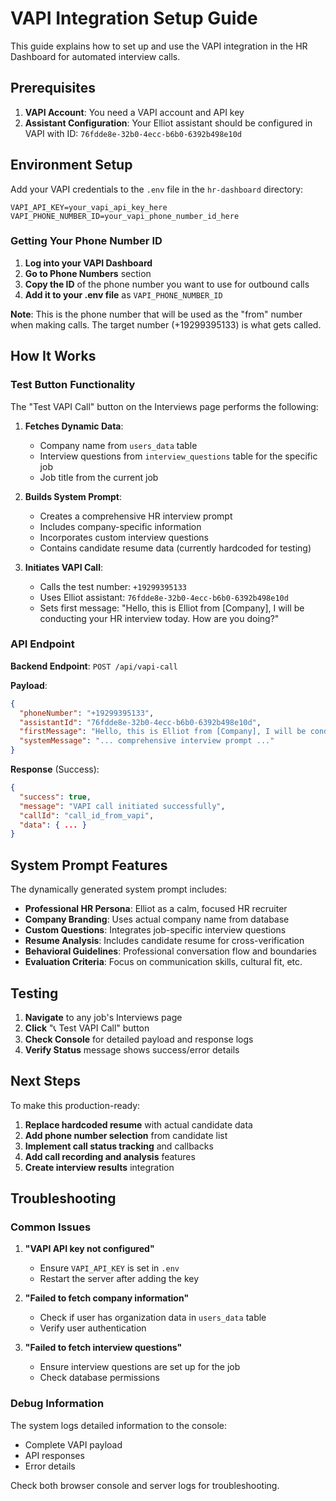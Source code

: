 # VAPI Integration Setup Guide

This guide explains how to set up and use the VAPI integration in the HR Dashboard for automated interview calls.

## Prerequisites

1. **VAPI Account**: You need a VAPI account and API key
2. **Assistant Configuration**: Your Elliot assistant should be configured in VAPI with ID: `76fdde8e-32b0-4ecc-b6b0-6392b498e10d`

## Environment Setup

Add your VAPI credentials to the `.env` file in the `hr-dashboard` directory:

```env
VAPI_API_KEY=your_vapi_api_key_here
VAPI_PHONE_NUMBER_ID=your_vapi_phone_number_id_here
```

### Getting Your Phone Number ID

1. **Log into your VAPI Dashboard**
2. **Go to Phone Numbers** section
3. **Copy the ID** of the phone number you want to use for outbound calls
4. **Add it to your .env file** as `VAPI_PHONE_NUMBER_ID`

**Note**: This is the phone number that will be used as the "from" number when making calls. The target number (+19299395133) is what gets called.

## How It Works

### Test Button Functionality

The "Test VAPI Call" button on the Interviews page performs the following:

1. **Fetches Dynamic Data**:

   - Company name from `users_data` table
   - Interview questions from `interview_questions` table for the specific job
   - Job title from the current job

2. **Builds System Prompt**:

   - Creates a comprehensive HR interview prompt
   - Includes company-specific information
   - Incorporates custom interview questions
   - Contains candidate resume data (currently hardcoded for testing)

3. **Initiates VAPI Call**:
   - Calls the test number: `+19299395133`
   - Uses Elliot assistant: `76fdde8e-32b0-4ecc-b6b0-6392b498e10d`
   - Sets first message: "Hello, this is Elliot from [Company], I will be conducting your HR interview today. How are you doing?"

### API Endpoint

**Backend Endpoint**: `POST /api/vapi-call`

**Payload**:

```json
{
  "phoneNumber": "+19299395133",
  "assistantId": "76fdde8e-32b0-4ecc-b6b0-6392b498e10d",
  "firstMessage": "Hello, this is Elliot from [Company], I will be conducting your HR interview today. How are you doing?",
  "systemMessage": "... comprehensive interview prompt ..."
}
```

**Response** (Success):

```json
{
  "success": true,
  "message": "VAPI call initiated successfully",
  "callId": "call_id_from_vapi",
  "data": { ... }
}
```

## System Prompt Features

The dynamically generated system prompt includes:

- **Professional HR Persona**: Elliot as a calm, focused HR recruiter
- **Company Branding**: Uses actual company name from database
- **Custom Questions**: Integrates job-specific interview questions
- **Resume Analysis**: Includes candidate resume for cross-verification
- **Behavioral Guidelines**: Professional conversation flow and boundaries
- **Evaluation Criteria**: Focus on communication skills, cultural fit, etc.

## Testing

1. **Navigate** to any job's Interviews page
2. **Click** "📞 Test VAPI Call" button
3. **Check Console** for detailed payload and response logs
4. **Verify Status** message shows success/error details

## Next Steps

To make this production-ready:

1. **Replace hardcoded resume** with actual candidate data
2. **Add phone number selection** from candidate list
3. **Implement call status tracking** and callbacks
4. **Add call recording and analysis** features
5. **Create interview results** integration

## Troubleshooting

### Common Issues

1. **"VAPI API key not configured"**

   - Ensure `VAPI_API_KEY` is set in `.env`
   - Restart the server after adding the key

2. **"Failed to fetch company information"**

   - Check if user has organization data in `users_data` table
   - Verify user authentication

3. **"Failed to fetch interview questions"**
   - Ensure interview questions are set up for the job
   - Check database permissions

### Debug Information

The system logs detailed information to the console:

- Complete VAPI payload
- API responses
- Error details

Check both browser console and server logs for troubleshooting.
